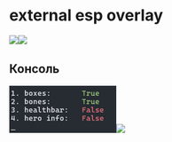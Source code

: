 
# external esp overlay

![](images/preview.gif)![](preview)

## Консоль

![](images/cmd.png)![](cmd)

